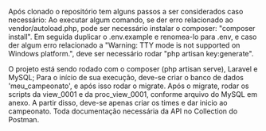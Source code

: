 Após clonado o repositório tem alguns passos a ser considerados caso necessário:
Ao executar algum comando, se der erro relacionado ao vendor/autoload.php, pode ser necessário instalar o composer:
"composer install".
Em seguida duplicar o .env.example e renomea-lo para .env, e caso der algum erro relacionado a "Warning: TTY mode is not supported on Windows platform.", deve ser necessário rodar "php artisan key:generate".

O projeto está sendo rodado com o composer (php artisan serve), Laravel e MySQL;
Para o início de sua execução, deve-se criar o banco de dados 'meu_campeonato', e após isso rodar o migrate.
Após o migrate, rodar os scripts da view_0001 e da proc_view_0001, conforme arquivo do MySQL em anexo.
A partir disso, deve-se apenas criar os times e dar inicio ao campeonato.
Toda documentação necessária da API no Collection do Postman.
